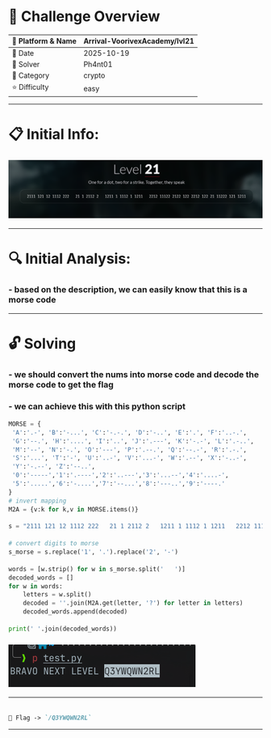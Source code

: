 #  📌 Challenge Overview

| 🧩 Platform & Name | Arrival-VoorivexAcademy/lvl21 |
| ------------------- | ------------------------------- |
| 📅 Date             | 2025-10-19 |
| 👾 Solver           | Ph4nt01 |
| 🔰 Category         | crypto |
| ⭐ Difficulty        | easy |

---

# 📋 Initial Info:

### ![](./imgs/lvl21.png)

---

# 🔍 Initial Analysis:

### - based on the description, we can easily know that this is a morse code

---

# 🔓 Solving

### - we should convert the nums into morse code and decode the morse code to get the flag
### - we can achieve this with this python script

```python
MORSE = {
 'A':'.-', 'B':'-...', 'C':'-.-.', 'D':'-..', 'E':'.', 'F':'..-.',
 'G':'--.', 'H':'....', 'I':'..', 'J':'.---', 'K':'-.-', 'L':'.-..',
 'M':'--', 'N':'-.', 'O':'---', 'P':'.--.', 'Q':'--.-', 'R':'.-.',
 'S':'...', 'T':'-', 'U':'..-', 'V':'...-', 'W':'.--', 'X':'-..-',
 'Y':'-.--', 'Z':'--..',
 '0':'-----','1':'.----','2':'..---','3':'...--','4':'....-',
 '5':'.....','6':'-....','7':'--...','8':'---..','9':'----.'
}
# invert mapping
M2A = {v:k for k,v in MORSE.items()}

s = "2111 121 12 1112 222   21 1 2112 2   1211 1 1112 1 1211   2212 11122 2122 122 2212 122 21 11222 121 1211"

# convert digits to morse
s_morse = s.replace('1', '.').replace('2', '-')

words = [w.strip() for w in s_morse.split('   ')]
decoded_words = []
for w in words:
    letters = w.split()
    decoded = ''.join(M2A.get(letter, '?') for letter in letters)
    decoded_words.append(decoded)

print(' '.join(decoded_words))
```

### ![](./imgs/lvl21-1.png)

---

```markdown

🚩 Flag -> `/Q3YWQWN2RL`

```

---
